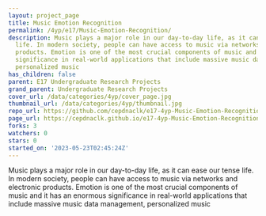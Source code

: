 ```yaml
---
layout: project_page
title: Music Emotion Recognition
permalink: /4yp/e17/Music-Emotion-Recognition/
description: Music plays a major role in our day-to-day life, as it can ease our tense
  life. In modern society, people can have access to music via networks and electronic
  products. Emotion is one of the most crucial components of music and it has an enormous
  significance in real-world applications that include massive music data management,
  personalized music
has_children: false
parent: E17 Undergraduate Research Projects
grand_parent: Undergraduate Research Projects
cover_url: /data/categories/4yp/cover_page.jpg
thumbnail_url: /data/categories/4yp/thumbnail.jpg
repo_url: https://github.com/cepdnaclk/e17-4yp-Music-Emotion-Recognition
page_url: https://cepdnaclk.github.io/e17-4yp-Music-Emotion-Recognition
forks: 3
watchers: 0
stars: 0
started_on: '2023-05-23T02:45:24Z'
---
```


Music plays a major role in our day-to-day life, as it can ease our tense life. In modern society, people can have access to music via networks and electronic products. Emotion is one of the most crucial components of music and it has an enormous significance in real-world applications that include massive music data management, personalized music
